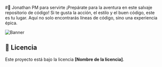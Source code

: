 #🍁 Jonathan PM para servirte 
¡Prepárate para la aventura en este salvaje repositorio de código! Si te gusta la acción, el estilo y el buen código, este es tu lugar. Aquí no solo encontrarás líneas de código, sino una experiencia épica.

![Banner](some-boothill-gifs-v0-s34gs2v5zoqc1.gif)

## 📄 Licencia
Este proyecto está bajo la licencia **[Nombre de la licencia]**.

